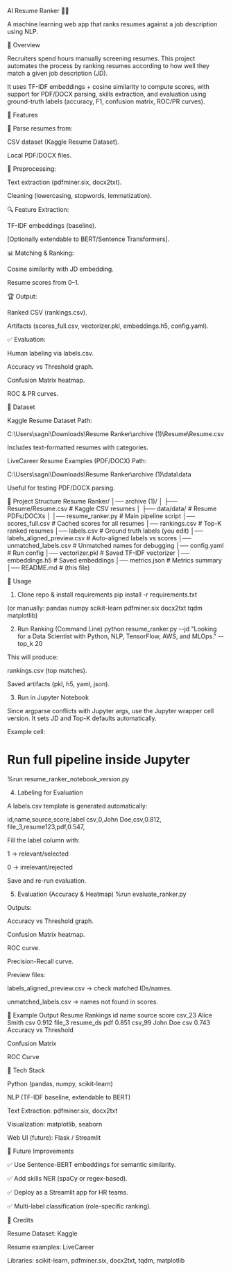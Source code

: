 AI Resume Ranker 📝🤖

A machine learning web app that ranks resumes against a job description using NLP.

🔹 Overview

Recruiters spend hours manually screening resumes. This project automates the process by ranking resumes according to how well they match a given job description (JD).

It uses TF-IDF embeddings + cosine similarity to compute scores, with support for PDF/DOCX parsing, skills extraction, and evaluation using ground-truth labels (accuracy, F1, confusion matrix, ROC/PR curves).

🔹 Features

📄 Parse resumes from:

CSV dataset (Kaggle Resume Dataset).

Local PDF/DOCX files.

🧹 Preprocessing:

Text extraction (pdfminer.six, docx2txt).

Cleaning (lowercasing, stopwords, lemmatization).

🔍 Feature Extraction:

TF-IDF embeddings (baseline).

[Optionally extendable to BERT/Sentence Transformers].

📊 Matching & Ranking:

Cosine similarity with JD embedding.

Resume scores from 0–1.

🏆 Output:

Ranked CSV (rankings.csv).

Artifacts (scores_full.csv, vectorizer.pkl, embeddings.h5, config.yaml).

✅ Evaluation:

Human labeling via labels.csv.

Accuracy vs Threshold graph.

Confusion Matrix heatmap.

ROC & PR curves.

🔹 Dataset

Kaggle Resume Dataset
Path:

C:\Users\sagni\Downloads\Resume Ranker\archive (1)\Resume\Resume.csv


Includes text-formatted resumes with categories.

LiveCareer Resume Examples (PDF/DOCX)
Path:

C:\Users\sagni\Downloads\Resume Ranker\archive (1)\data\data


Useful for testing PDF/DOCX parsing.

🔹 Project Structure
Resume Ranker/
│── archive (1)/
│   ├── Resume/Resume.csv        # Kaggle CSV resumes
│   ├── data/data/               # Resume PDFs/DOCXs
│
│── resume_ranker.py             # Main pipeline script
│── scores_full.csv              # Cached scores for all resumes
│── rankings.csv                 # Top-K ranked resumes
│── labels.csv                   # Ground truth labels (you edit)
│── labels_aligned_preview.csv   # Auto-aligned labels vs scores
│── unmatched_labels.csv         # Unmatched names for debugging
│── config.yaml                  # Run config
│── vectorizer.pkl               # Saved TF-IDF vectorizer
│── embeddings.h5                # Saved embeddings
│── metrics.json                 # Metrics summary
│── README.md                    # (this file)

🔹 Usage
1. Clone repo & install requirements
pip install -r requirements.txt


(or manually: pandas numpy scikit-learn pdfminer.six docx2txt tqdm matplotlib)

2. Run Ranking (Command Line)
python resume_ranker.py --jd "Looking for a Data Scientist with Python, NLP, TensorFlow, AWS, and MLOps." --top_k 20


This will produce:

rankings.csv (top matches).

Saved artifacts (pkl, h5, yaml, json).

3. Run in Jupyter Notebook

Since argparse conflicts with Jupyter args, use the Jupyter wrapper cell version. It sets JD and Top-K defaults automatically.

Example cell:

# Run full pipeline inside Jupyter
%run resume_ranker_notebook_version.py

4. Labeling for Evaluation

A labels.csv template is generated automatically:

id,name,source,score,label
csv_0,John Doe,csv,0.812,
file_3,resume123,pdf,0.547,


Fill the label column with:

1 → relevant/selected

0 → irrelevant/rejected

Save and re-run evaluation.

5. Evaluation (Accuracy & Heatmap)
%run evaluate_ranker.py


Outputs:

Accuracy vs Threshold graph.

Confusion Matrix heatmap.

ROC curve.

Precision-Recall curve.

Preview files:

labels_aligned_preview.csv → check matched IDs/names.

unmatched_labels.csv → names not found in scores.

🔹 Example Output
Resume Rankings
id	name	source	score
csv_23	Alice Smith	csv	0.912
file_3	resume_ds	pdf	0.851
csv_99	John Doe	csv	0.743
Accuracy vs Threshold

Confusion Matrix

ROC Curve

🔹 Tech Stack

Python (pandas, numpy, scikit-learn)

NLP (TF-IDF baseline, extendable to BERT)

Text Extraction: pdfminer.six, docx2txt

Visualization: matplotlib, seaborn

Web UI (future): Flask / Streamlit

🔹 Future Improvements

✅ Use Sentence-BERT embeddings for semantic similarity.

✅ Add skills NER (spaCy or regex-based).

✅ Deploy as a Streamlit app for HR teams.

✅ Multi-label classification (role-specific ranking).

🔹 Credits

Resume Dataset: Kaggle

Resume examples: LiveCareer

Libraries: scikit-learn, pdfminer.six, docx2txt, tqdm, matplotlib

